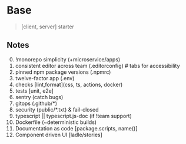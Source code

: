 # Base

> [client, server] starter

## Notes

0. !monorepo simplicity (+microservice/apps)
1. consistent editor across team (.editorconfig) # tabs for accessibility
2. pinned npm package versions (.npmrc)
3. twelve-factor app (.env)
4. checks [lint,format](css, ts, actions, docker)
5. tests [unit, e2e]
6. sentry (catch bugs)
7. gitops (.github/\*)
8. security (public/\*.txt) & fail-closed
9. typescript || typescript.js-doc (if !team support)
10. Dockerfile (~deterministic builds)
11. Documentation as code [package.scripts, name()]
12. Component driven UI [ladle/stories]
